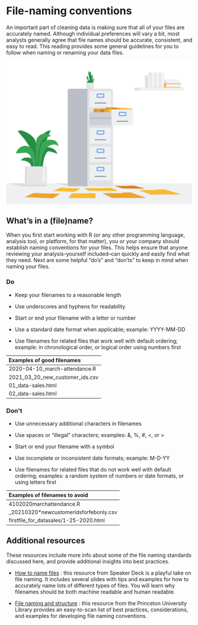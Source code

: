 # File-naming conventions    


An important part of cleaning data is making sure that all of your files are accurately named. Although individual preferences will vary a bit, most analysts generally agree that 
file names should be accurate, consistent, and easy to read. This reading provides some general guidelines for you to follow when naming or renaming your data files. 

![alt text](https://github.com/paulohl/Data_Analysis_R_Programming/blob/main/img/Screen-Shot-23.png)



## What’s in a (file)name?    


When you first start working with R (or any other programming language, analysis tool, or platform, for that matter), you or your company should establish naming conventions for your 
files. This helps ensure that anyone reviewing your analysis–yourself included–can quickly and easily find what they need. Next are some helpful “do’s” and “don’ts” to keep in mind 
when naming your files.

### Do
* Keep your filenames to a reasonable length

* Use underscores and hyphens for readability

* Start or end your filename with a letter or number

* Use a standard date format when applicable; example: YYYY-MM-DD

* Use filenames for related files that work well with default ordering; example: in chronological order, or logical order using numbers first

|     Examples of good filenames  |
|:--------------------------------|
| 2020-04-10_march-attendance.R   |
| 2021_03_20_new_customer_ids.csv |
| 01_data-sales.html              |
| 02_data-sales.html              |

### Don't
* Use unnecessary additional characters in filenames

* Use spaces or “illegal” characters; examples: &, %, #, <, or >

* Start or end your filename with a symbol

* Use incomplete or inconsistent date formats; example: M-D-YY

* Use filenames for related files that do not work well with default ordering; examples: a random system of numbers or date formats, or using letters first

|   Examples of filenames to avoid             |
|:---------------------------------------------|
| 4102020marchattendance<workinprogress>.R     |
| _20210320*newcustomeridsforfebonly.csv       |
| firstfile_for_datasales/1-25-2020.html       |

## Additional resources    


These resources include more info about some of the file naming standards discussed here, and provide additional insights into best practices.

* [How to name files](https://speakerdeck.com/jennybc/how-to-name-files)
: this resource from Speaker Deck is a playful take on file naming. It includes several slides with tips and examples for how to accurately name lots of different types of files. You will learn why filenames should be both machine readable and human readable. 

* [File naming and structure](https://www.tikar.or.id/?q=node/205)
: this resource from the Princeton University Library provides an easy-to-scan list of best practices, considerations, and examples for developing file naming conventions.


